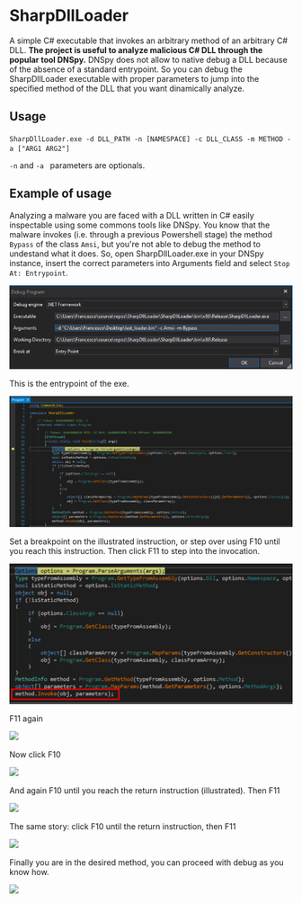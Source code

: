 # SharpDllLoader
A simple C# executable that invokes an arbitrary method of an arbitrary C# DLL. **The project is useful to analyze malicious C# DLL through the popular tool DNSpy.** DNSpy does not allow to native debug a DLL because of the absence of a standard entrypoint. So you can debug the SharpDllLoader executable with proper parameters to jump into the specified method of the DLL that you want dinamically analyze.

## Usage

`SharpDllLoader.exe -d DLL_PATH -n [NAMESPACE] -c DLL_CLASS -m METHOD -a ["ARG1 ARG2"]`

`-n` and `-a ` parameters are optionals. 

## Example of usage
Analyzing a malware you are faced with a DLL written in C# easily inspectable using some commons tools like DNSpy. You know that the malware invokes (i.e. through a previous Powershell stage) the method `Bypass` of the class `Amsi`, but you're not able to debug the method to undestand what it does.
So, open SharpDllLoader.exe in your DNSpy instance, insert the correct parameters into Arguments field and select `Stop At: Entrypoint`.

[![](https://github.com/hexfati/SharpDllLoader/raw/master/images/1.PNG)](https://github.com/hexfati/SharpDllLoader/raw/master/images/1.PNG)

This is the entrypoint of the exe.

[![](https://github.com/hexfati/SharpDllLoader/raw/master/images/2.PNG)](https://github.com/hexfati/SharpDllLoader/raw/master/images/2.PNG)

Set a breakpoint on the illustrated instruction, or step over using F10 until you reach this instruction. Then click F11 to step into the invocation.

[![](https://github.com/hexfati/SharpDllLoader/raw/master/images/3.PNG)](https://github.com/hexfati/SharpDllLoader/raw/master/images/3.PNG)

F11 again

[![](https://github.com/hexfati/SharpDllLoader/raw/master/images/4.PNG)](https://github.com/hexfati/SharpDllLoader/raw/master/images/4.PNG)

Now click F10

[![](https://github.com/hexfati/SharpDllLoader/raw/master/images/5.PNG)](https://github.com/hexfati/SharpDllLoader/raw/master/images/5.PNG)

And again F10 until you reach the return instruction (illustrated). Then F11

[![](https://github.com/hexfati/SharpDllLoader/raw/master/images/6.PNG)](https://github.com/hexfati/SharpDllLoader/raw/master/images/6.PNG)

The same story: click F10 until the return instruction, then F11

[![](https://github.com/hexfati/SharpDllLoader/raw/master/images/8.PNG)](https://github.com/hexfati/SharpDllLoader/raw/master/images/8.PNG)

Finally you are in the desired method, you can proceed with debug as you know how.

[![](https://github.com/hexfati/SharpDllLoader/raw/master/images/9.PNG)](https://github.com/hexfati/SharpDllLoader/raw/master/images/9.PNG)
